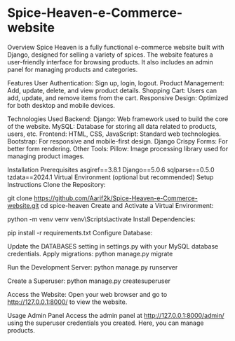 # Spice-Heaven-e-Commerce-website

Overview
Spice Heaven is a fully functional e-commerce website built with Django, designed for selling a variety of spices. The website features a user-friendly interface for browsing products. It also includes an admin panel for managing products and categories.

Features
User Authentication: Sign up, login, logout.
Product Management: Add, update, delete, and view product details.
Shopping Cart: Users can add, update, and remove items from the cart.
Responsive Design: Optimized for both desktop and mobile devices.

Technologies Used
Backend:
Django: Web framework used to build the core of the website.
MySQL: Database for storing all data related to products, users, etc.
Frontend:
HTML, CSS, JavaScript: Standard web technologies.
Bootstrap: For responsive and mobile-first design.
Django Crispy Forms: For better form rendering.
Other Tools:
Pillow: Image processing library used for managing product images.

Installation
Prerequisites
asgiref==3.8.1
Django==5.0.6
sqlparse==0.5.0
tzdata==2024.1
Virtual Environment (optional but recommended)
Setup Instructions
Clone the Repository:

git clone https://github.com/Aarif2k/Spice-Heaven-e-Commerce-website.git
cd spice-heaven
Create and Activate a Virtual Environment:

python -m venv venv
venv\Scripts\activate
Install Dependencies:

pip install -r requirements.txt
Configure Database:

Update the DATABASES setting in settings.py with your MySQL database credentials.
Apply migrations:
python manage.py migrate

Run the Development Server:
python manage.py runserver

Create a Superuser:
python manage.py createsuperuser

Access the Website:
Open your web browser and go to http://127.0.0.1:8000/ to view the website.

Usage
Admin Panel
Access the admin panel at http://127.0.0.1:8000/admin/ using the superuser credentials you created. Here, you can manage products.
